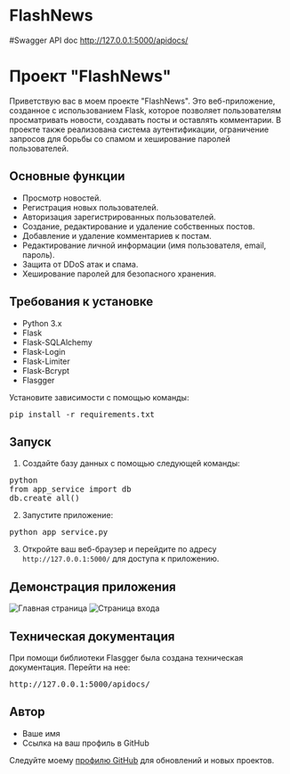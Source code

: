 # FlashNews

#Swagger API doc
http://127.0.0.1:5000/apidocs/

# Проект "FlashNews"

Приветствую вас в моем проекте "FlashNews". Это веб-приложение, созданное с использованием Flask, которое позволяет пользователям просматривать новости, создавать посты и оставлять комментарии. В проекте также реализована система аутентификации, ограничение запросов для борьбы со спамом и хеширование паролей пользователей.

## Основные функции

- Просмотр новостей.
- Регистрация новых пользователей.
- Авторизация зарегистрированных пользователей.
- Создание, редактирование и удаление собственных постов.
- Добавление и удаление комментариев к постам.
- Редактирование личной информации (имя пользователя, email, пароль).
- Защита от DDoS атак и спама.
- Хеширование паролей для безопасного хранения.

## Требования к установке

- Python 3.x
- Flask
- Flask-SQLAlchemy
- Flask-Login
- Flask-Limiter
- Flask-Bcrypt
- Flasgger

Установите зависимости с помощью команды:

<pre>
pip install -r requirements.txt
</pre>

## Запуск

1. Создайте базу данных с помощью следующей команды:

<pre>
python 
from app_service import db 
db.create_all()
</pre>


2. Запустите приложение:

<pre>
python app_service.py
</pre>

3. Откройте ваш веб-браузер и перейдите по адресу `http://127.0.0.1:5000/` для доступа к приложению.

## Демонстрация приложения

![Главная страница](/screenshots/homepage.png)
![Страница входа](/screenshots/login.png)

## Техническая документация
При помощи библиотеки Flasgger была создана техническая документация. Перейти на нее:
<pre>http://127.0.0.1:5000/apidocs/</pre>

## Автор

* Ваше имя
* Ссылка на ваш профиль в GitHub

Следуйте моему [профилю GitHub](https://github.com/daniyarsus) для обновлений и новых проектов.

